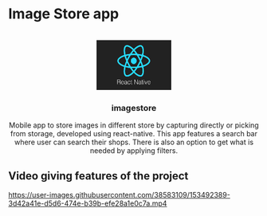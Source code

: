 
# Image Store app

<!-- PROJECT LOGO -->
<br />
<div align="center">
  <a href="https://github.com/othneildrew/Best-README-Template">
    <img src="rmc/rn.png" alt="Logo" width="150" height="100">
  </a>

  <h3 align="center">imagestore</h3>

  <p align="center">
    Mobile app to store images in different store by capturing directly or picking from storage, developed using react-native. This app features a search bar where user can search their shops. There is also an option to get what is needed by applying filters.
    <br /> 
  </p>
</div>

<!-- Video giving features of the project -->
## Video giving features of the project 



https://user-images.githubusercontent.com/38583109/153492389-3d42a41e-d5d6-474e-b39b-efe28a1e0c7a.mp4

